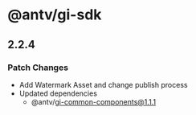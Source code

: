 # @antv/gi-sdk

## 2.2.4

### Patch Changes

- Add Watermark Asset and change publish process
- Updated dependencies
  - @antv/gi-common-components@1.1.1
